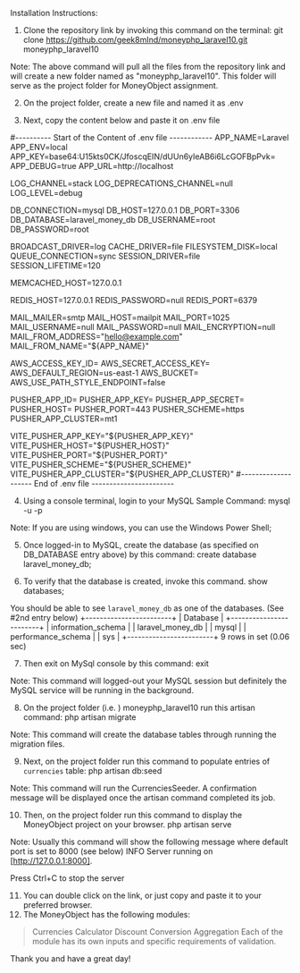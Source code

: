 Installation Instructions:
1. Clone the repository link by invoking this command on the terminal:
git clone https://github.com/geek8mInd/moneyphp_laravel10.git moneyphp_laravel10

Note: The above command will pull all the files from the repository link
and will create a new folder named as "moneyphp_laravel10". This folder will
serve as the project folder for MoneyObject assignment.

2. On the project folder, create a new file and named it as .env

3. Next, copy the content below and paste it on .env file

   
#---------- Start of the Content of .env file ------------
APP_NAME=Laravel
APP_ENV=local
APP_KEY=base64:U15kts0CK/JfoscqEIN/dUUn6yIeAB6i6LcGOFBpPvk=
APP_DEBUG=true
APP_URL=http://localhost

LOG_CHANNEL=stack
LOG_DEPRECATIONS_CHANNEL=null
LOG_LEVEL=debug

DB_CONNECTION=mysql
DB_HOST=127.0.0.1
DB_PORT=3306
DB_DATABASE=laravel_money_db
DB_USERNAME=root
DB_PASSWORD=root

BROADCAST_DRIVER=log
CACHE_DRIVER=file
FILESYSTEM_DISK=local
QUEUE_CONNECTION=sync
SESSION_DRIVER=file
SESSION_LIFETIME=120

MEMCACHED_HOST=127.0.0.1

REDIS_HOST=127.0.0.1
REDIS_PASSWORD=null
REDIS_PORT=6379

MAIL_MAILER=smtp
MAIL_HOST=mailpit
MAIL_PORT=1025
MAIL_USERNAME=null
MAIL_PASSWORD=null
MAIL_ENCRYPTION=null
MAIL_FROM_ADDRESS="hello@example.com"
MAIL_FROM_NAME="${APP_NAME}"

AWS_ACCESS_KEY_ID=
AWS_SECRET_ACCESS_KEY=
AWS_DEFAULT_REGION=us-east-1
AWS_BUCKET=
AWS_USE_PATH_STYLE_ENDPOINT=false

PUSHER_APP_ID=
PUSHER_APP_KEY=
PUSHER_APP_SECRET=
PUSHER_HOST=
PUSHER_PORT=443
PUSHER_SCHEME=https
PUSHER_APP_CLUSTER=mt1

VITE_PUSHER_APP_KEY="${PUSHER_APP_KEY}"
VITE_PUSHER_HOST="${PUSHER_HOST}"
VITE_PUSHER_PORT="${PUSHER_PORT}"
VITE_PUSHER_SCHEME="${PUSHER_SCHEME}"
VITE_PUSHER_APP_CLUSTER="${PUSHER_APP_CLUSTER}"
#-------------------- End of .env file -----------------------



4. Using a console terminal, login to your MySQL
Sample Command:
mysql -u<username> -p

Note: If you are using windows, you can use the Windows Power Shell;

5. Once logged-in to MySQL, create the database (as specified on DB_DATABASE entry above) by this command:
create database laravel_money_db;

6. To verify that the database is created, invoke this command.
show databases;

You should be able to see `laravel_money_db` as one of the databases. (See #2nd entry below)
+------------------------+
| Database               |
+------------------------+
| information_schema     |
| laravel_money_db       |
| mysql                  |
| performance_schema     |
| sys                    |
+------------------------+
9 rows in set (0.06 sec)

7. Then exit on MySql console by this command:
exit

Note: This command will logged-out your MySQL session but definitely the MySQL
service will be running in the background.

8. On the project folder (i.e. ) moneyphp_laravel10 run this artisan command:
php artisan migrate

Note: This command will create the database tables through running the migration files.

9. Next, on the project folder run this command to populate entries of `currencies` table:
php artisan db:seed

Note: This command will run the CurrenciesSeeder. A confirmation message will be displayed
once the artisan command completed its job.

10. Then, on the project folder run this command to display the MoneyObject project on your browser.
php artisan serve

Note: Usually this command will show the following message where default port is set to 8000 (see below)
  INFO  Server running on [http://127.0.0.1:8000].

  Press Ctrl+C to stop the server

11. You can double click on the link, or just copy and paste it to your preferred browser.
12. The MoneyObject has the following modules:
> Currencies
> Calculator
> Discount
> Conversion
> Aggregation
Each of the module has its own inputs and specific requirements of validation.

Thank you and have a great day!
